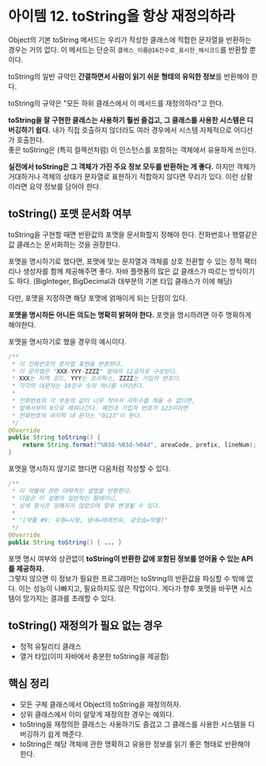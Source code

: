# 아이템 12. toString을 항상 재정의하라

Object의 기본 toString 메서드는 우리가 작성한 클래스에 적합한 문자열을 반환하는 경우는 거의 없다. 이 메서드는 단순히 `클래스_이름@16진수로_표시한_해시코드`를 반환할 뿐이다.

toString의 일반 규약인 **간결하면서 사람이 읽기 쉬운 형태의 유익한 정보**를 반환해야 한다.

toString의 규약은 "모든 하위 클래스에서 이 메서드를 재정의하라"고 한다.

**toString을 잘 구현한 클래스는 사용하기 훨씬 즐겁고, 그 클래스를 사용한 시스템은 디버깅하기 쉽다.** 내가 직접 호출하지 않더라도 여러 경우에서 시스템 자체적으로 어디선가 호출한다.  
좋은 toString은 (특히 컬렉션처럼) 이 인스턴스를 포함하는 객체에서 유용하게 쓰인다.

**실전에서 toString은 그 객체가 가진 주요 정보 모두를 반환하는 게 좋다.** 하지만 객체가 거대하거나 객체의 상태가 문자열로 표현하기 적합하지 않다면 무리가 있다. 이런 상황이라면 요약 정보를 담아야 한다.

## toString() 포맷 문서화 여부

toString을 구현할 때면 반환값의 포맷을 문서화할지 정해야 한다. 전화번호나 행렬같은 값 클래스는 문서화하는 것을 권장한다.

포맷을 명시하기로 했다면, 포맷에 맞는 문자열과 객체를 상호 전환할 수 있는 정적 팩터리나 생성자를 함께 제공해주면 좋다. 자바 플랫폼의 많은 값 클래스가 따르는 방식이기도 하다. (BigInteger, BigDecimal과 대부분의 기본 타입 클래스가 이에 해당)

다만, 포맷을 지정하면 해당 포맷에 얽매이게 되는 단점이 있다.

**포맷을 명시하든 아니든 의도는 명확히 밝혀야 한다.** 포맷을 명시하려면 아주 명확하게 해야한다.

포맷을 명시하기로 했을 경우의 예시이다.

```java
/**
 * 이 전화번호의 문자열 표현을 반환한다.
 * 이 문자열은 "XXX-YYY-ZZZZ" 형태의 12글자로 구성된다.
 * XXX는 지역 코드, YYY는 프리픽스, ZZZZ는 가입자 번호다.
 * 각각의 대문자는 10진수 숫자 하나를 나타낸다.
 *
 * 전화번호의 각 부분의 값이 너무 작아서 자릿수를 채울 수 없다면,
 * 앞에서부터 0으로 채워나간다. 예컨대 가입자 번호가 123이라면
 * 전화번호의 마지막 네 문자는 "0123"이 된다.
 */
@Override
public String toString() {
    return String.format("%03d-%03d-%04d", areaCode, prefix, lineNum);
}
```

포맷을 명시하지 않기로 했다면 다음처럼 작성할 수 있다.

```java
/**
 * 이 약물에 관한 대략적인 설명을 반환한다.
 * 다음은 이 설명의 일반적인 형태이나,
 * 상세 형식은 정해지지 않았으며 향후 변경될 수 있다.
 *
 * "[약물 #9: 유형=사랑, 냄새=테레빈유, 겉모습=약물]"
 */
@Override
public String toString() { ... }
```

포맷 명시 여부와 상관없이 **toString이 반환한 값에 포함된 정보를 얻어올 수 있는 API를 제공하자.**  
그렇지 않으면 이 정보가 필요한 프로그래머는 toString의 반환값을 파싱할 수 밖에 없다. 이는 성능이 나빠지고, 필요하지도 않은 작업이다. 게다가 향후 포맷을 바꾸면 시스템이 망가지는 결과를 초래할 수 있다.

## toString() 재정의가 필요 없는 경우

- 정적 유틸리티 클래스
- 열거 타입(이미 자바에서 충분한 toString을 제공함)

## 핵심 정리

- 모든 구체 클래스에서 Object의 toString을 재정의하자.
- 상위 클래스에서 이미 알맞게 재정의한 경우는 예외다.
- toString을 재정의한 클래스는 사용하기도 즐겁고 그 클래스를 사용한 시스템을 디버깅하기 쉽게 해준다.
- toString은 해당 객체에 관한 명확하고 유용한 정보를 읽기 좋은 형태로 반환해야 한다.
